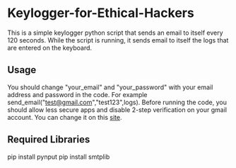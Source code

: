 # Keylogger-for-Ethical-Hackers
This is a simple keylogger python script that sends an email to itself every 120 seconds.
While the script is running, it sends email to itself the logs that are entered on the keyboard. 

## Usage
You should change "your_email" and "your_password" with your email address and password in the code.
For example send_email("test@gmail.com","test123",logs).
Before running the code, you should allow less secure apps and disable 2-step verification on your gmail account. You can change it on this [site](https://myaccount.google.com/u/1/lesssecureapps?pli=1&pageId=none).
## Required Libraries
pip install pynput
pip install smtplib
